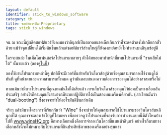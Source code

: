 ```yaml
---
layout: default
identifier: stick_to_windows_software
category: th
title: ซอฟต์แวร์ปิด-Proprietary
tags: stick_to_windows
---
```


จน ณ ขณะนี้ผู้ผลิตซอฟต์แวร์ยังคงมองว่าลินุกซ์เป็นตลาดขนาดเล็กเกินกว่าที่จะลดตัวลงไปเกลือกกลั้วด้วย แม้ว่าจุดเปลี่ยนได้เริ่มต้นขึ้นแล้วแต่ซอฟต์แวร์ส่วนใหญ่ก็ยังคงเหย่อหยิ่งไม่ทำงานบนลินุกซ์อยู่ดี

ใครจะสนล่ะ ในเมื่อโอเพ่นซอร์สโปรแกรมหลายๆ ตัวได้ทยอยมาทำหน้าที่แทนโปรแกรมที่ "ขาดเสียไม่ได้" นั้นซะแล้ว (ลองดู<a href="/items/warez">ในนี้</a>)

ลองใช้งานโปรแกรมเหล่านี้ดู ปกติก็จะมีเวอร์ชั่นสำหรับวินโดวส์อยู่ด้วยซึ่งคุณสามารถลองใช้งานดูได้ทันที ดูที่หน้าตาและความสามารถทั้งหมด ดูว่ามันตอบสนองความต้องการของคุณได้อย่างสาสมหรือไม่

หากแม้นว่ามีบางโปรแกรมที่คุณขาดมันไม่ได้เสียแล้ว การเก็บวินโดวส์ของคุณไว้ย่อมเป็นทางเลือกอันประเสริฐ อย่างไรก็ตามคุณยังสามารถมีระบบปฏิบัติการได้เป็นสองบนเครื่องเดียวกัน (เราเรียกมันว่า "dual-booting") ซึ่งอาจจะทำให้อะไรมันดีขึ้นกว่าเดิม

จริงๆ แล้วมีบางโครงการที่เรียกกันว่า "Wine" ซึ่งจะช่วยให้คุณสามารถใช้โปรแกรมของวินโดวส์บนลินุกซ์ได้ คุณอาจจะลองเข้าไปดูที่โฮมเพจ เพื่อตรวจดูว่าโปรแกรมที่รองรับการทำงานแบบนี้มีตัวไหนบ้าง ไปที่ <a href="http://www.winehq.org">www.wineHQ.org</a> อีกทางเลือกหนึ่งคือการจำลองวินโดวส์ขี้นบนตัวลินุกซ์ อย่างไรก็ตามทางเลือกหลังนี้จะไม่เหมาะกับโปรแกรมที่กินประสิทธิภาพของเครื่องอย่างรุนแรง

